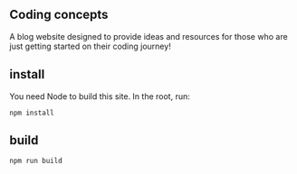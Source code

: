 ## Coding concepts

A blog website designed to provide ideas and resources for those who are just getting started on their coding journey!

## install

You need Node to build this site. In the root, run:
```
npm install
```

## build
```
npm run build
```
